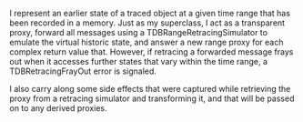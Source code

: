 I represent an earlier state of a traced object at a given time range that has been recorded in a memory. Just as my superclass, I act as a transparent proxy, forward all messages using a TDBRangeRetracingSimulator to emulate the virtual historic state, and answer a new range proxy for each complex return value that. However, if retracing a forwarded message frays out when it accesses further states that vary within the time range, a TDBRetracingFrayOut error is signaled.

I also carry along some side effects that were captured while retrieving the proxy from a retracing simulator and transforming it, and that will be passed on to any derived proxies.
